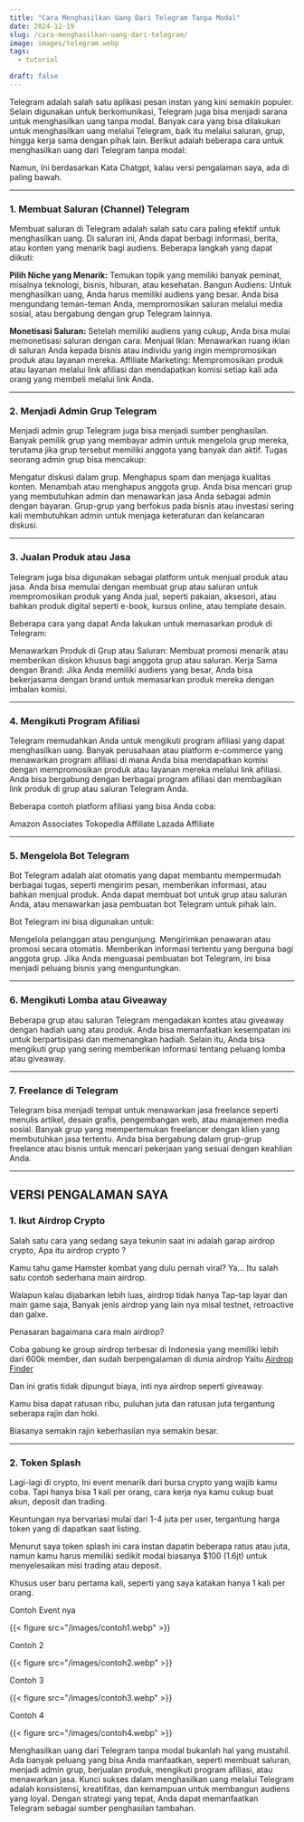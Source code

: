 ```yaml
---
title: "Cara Menghasilkan Uang Dari Telegram Tanpa Modal"
date: 2024-12-19
slug: /cara-menghasilkan-uang-dari-telegram/
image: images/telegram.webp
tags:
  - tutorial

draft: false
---
```


Telegram adalah salah satu aplikasi pesan instan yang kini semakin populer. Selain digunakan untuk berkomunikasi, Telegram juga bisa menjadi sarana untuk menghasilkan uang tanpa modal. Banyak cara yang bisa dilakukan untuk menghasilkan uang melalui Telegram, baik itu melalui saluran, grup, hingga kerja sama dengan pihak lain. Berikut adalah beberapa cara untuk menghasilkan uang dari Telegram tanpa modal:

Namun, Ini berdasarkan Kata Chatgpt, kalau versi pengalaman saya, ada di paling bawah.

---

### 1. Membuat Saluran (Channel) Telegram

Membuat saluran di Telegram adalah salah satu cara paling efektif untuk menghasilkan uang. Di saluran ini, Anda dapat berbagi informasi, berita, atau konten yang menarik bagi audiens. Beberapa langkah yang dapat diikuti:

**Pilih Niche yang Menarik:** Temukan topik yang memiliki banyak peminat, misalnya teknologi, bisnis, hiburan, atau kesehatan.
Bangun Audiens: Untuk menghasilkan uang, Anda harus memiliki audiens yang besar. Anda bisa mengundang teman-teman Anda, mempromosikan saluran melalui media sosial, atau bergabung dengan grup Telegram lainnya.

**Monetisasi Saluran:** 
Setelah memiliki audiens yang cukup, Anda bisa mulai memonetisasi saluran dengan cara:
Menjual Iklan: Menawarkan ruang iklan di saluran Anda kepada bisnis atau individu yang ingin mempromosikan produk atau layanan mereka.
Affiliate Marketing: Mempromosikan produk atau layanan melalui link afiliasi dan mendapatkan komisi setiap kali ada orang yang membeli melalui link Anda.

---

### 2. Menjadi Admin Grup Telegram

Menjadi admin grup Telegram juga bisa menjadi sumber penghasilan. Banyak pemilik grup yang membayar admin untuk mengelola grup mereka, terutama jika grup tersebut memiliki anggota yang banyak dan aktif. Tugas seorang admin grup bisa mencakup:

Mengatur diskusi dalam grup.
Menghapus spam dan menjaga kualitas konten.
Menambah atau menghapus anggota grup.
Anda bisa mencari grup yang membutuhkan admin dan menawarkan jasa Anda sebagai admin dengan bayaran. Grup-grup yang berfokus pada bisnis atau investasi sering kali membutuhkan admin untuk menjaga keteraturan dan kelancaran diskusi.

---

### 3. Jualan Produk atau Jasa

Telegram juga bisa digunakan sebagai platform untuk menjual produk atau jasa. Anda bisa memulai dengan membuat grup atau saluran untuk mempromosikan produk yang Anda jual, seperti pakaian, aksesori, atau bahkan produk digital seperti e-book, kursus online, atau template desain.

Beberapa cara yang dapat Anda lakukan untuk memasarkan produk di Telegram:

Menawarkan Produk di Grup atau Saluran: Membuat promosi menarik atau memberikan diskon khusus bagi anggota grup atau saluran.
Kerja Sama dengan Brand: Jika Anda memiliki audiens yang besar, Anda bisa bekerjasama dengan brand untuk memasarkan produk mereka dengan imbalan komisi.

---

### 4. Mengikuti Program Afiliasi

Telegram memudahkan Anda untuk mengikuti program afiliasi yang dapat menghasilkan uang. Banyak perusahaan atau platform e-commerce yang menawarkan program afiliasi di mana Anda bisa mendapatkan komisi dengan mempromosikan produk atau layanan mereka melalui link afiliasi. Anda bisa bergabung dengan berbagai program afiliasi dan membagikan link produk di grup atau saluran Telegram Anda.

Beberapa contoh platform afiliasi yang bisa Anda coba:

Amazon Associates
Tokopedia Affiliate
Lazada Affiliate

---

### 5. Mengelola Bot Telegram

Bot Telegram adalah alat otomatis yang dapat membantu mempermudah berbagai tugas, seperti mengirim pesan, memberikan informasi, atau bahkan menjual produk. Anda dapat membuat bot untuk grup atau saluran Anda, atau menawarkan jasa pembuatan bot Telegram untuk pihak lain.

Bot Telegram ini bisa digunakan untuk:

Mengelola pelanggan atau pengunjung.
Mengirimkan penawaran atau promosi secara otomatis.
Memberikan informasi tertentu yang berguna bagi anggota grup.
Jika Anda menguasai pembuatan bot Telegram, ini bisa menjadi peluang bisnis yang menguntungkan.

---

### 6. Mengikuti Lomba atau Giveaway

Beberapa grup atau saluran Telegram mengadakan kontes atau giveaway dengan hadiah uang atau produk. Anda bisa memanfaatkan kesempatan ini untuk berpartisipasi dan memenangkan hadiah. Selain itu, Anda bisa mengikuti grup yang sering memberikan informasi tentang peluang lomba atau giveaway.

---

### 7. Freelance di Telegram

Telegram bisa menjadi tempat untuk menawarkan jasa freelance seperti menulis artikel, desain grafis, pengembangan web, atau manajemen media sosial. Banyak grup yang mempertemukan freelancer dengan klien yang membutuhkan jasa tertentu. Anda bisa bergabung dalam grup-grup freelance atau bisnis untuk mencari pekerjaan yang sesuai dengan keahlian Anda.

---

## VERSI PENGALAMAN SAYA

### 1. Ikut Airdrop Crypto

Salah satu cara yang sedang saya tekunin saat ini adalah garap airdrop crypto, Apa itu airdrop crypto ?

Kamu tahu game Hamster kombat yang dulu pernah viral? Ya... Itu salah satu contoh sederhana main airdrop.

Walapun kalau dijabarkan lebih luas, airdrop tidak hanya Tap-tap layar dan main game saja, Banyak jenis airdrop yang lain nya misal testnet, retroactive dan galxe.

Penasaran bagaimana cara main airdrop?

Coba gabung ke group airdrop terbesar di Indonesia yang memiliki lebih dari 600k member, dan sudah berpengalaman di dunia airdrop Yaitu   [Airdrop Finder](https://t.me/airdropfind)

Dan ini gratis tidak dipungut biaya, inti nya airdrop seperti giveaway.

Kamu bisa dapat ratusan ribu, puluhan juta dan ratusan juta tergantung seberapa rajin dan hoki.

Biasanya semakin rajin keberhasilan nya semakin besar.

---

### 2. Token Splash

Lagi-lagi di crypto, Ini event menarik dari bursa crypto yang wajib kamu coba. Tapi hanya bisa 1 kali per orang, cara kerja nya kamu cukup buat akun, deposit dan trading.

Keuntungan nya bervariasi mulai dari 1-4 juta per user, tergantung harga token yang di dapatkan saat listing.

Menurut saya token splash ini cara instan dapatin beberapa ratus atau juta, namun kamu harus memiliki sedikit modal biasanya $100 (1.6jt) untuk menyelesaikan misi trading atau deposit.

Khusus user baru pertama kali, seperti yang saya katakan hanya 1 kali per orang.

Contoh Event nya

{{< figure src="/images/contoh1.webp" >}}

Contoh 2

{{< figure src="/images/contoh2.webp" >}}

Contoh 3

{{< figure src="/images/contoh3.webp" >}}

Contoh 4

{{< figure src="/images/contoh4.webp" >}}

Menghasilkan uang dari Telegram tanpa modal bukanlah hal yang mustahil. Ada banyak peluang yang bisa Anda manfaatkan, seperti membuat saluran, menjadi admin grup, berjualan produk, mengikuti program afiliasi, atau menawarkan jasa. Kunci sukses dalam menghasilkan uang melalui Telegram adalah konsistensi, kreatifitas, dan kemampuan untuk membangun audiens yang loyal. Dengan strategi yang tepat, Anda dapat memanfaatkan Telegram sebagai sumber penghasilan tambahan.

